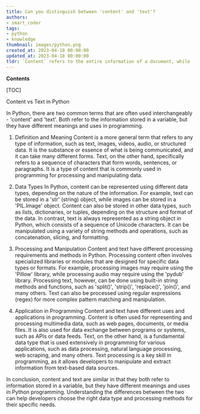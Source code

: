 ```yaml
---
title: Can you distinguish between 'content' and 'text'?
authors:
- smart_coder
tags:
- python
- knowledge
thumbnail: images/python.png
created_at: 2023-04-18 00:00:00
updated_at: 2023-04-18 00:00:00
tldr: `Content` refers to the entire information of a document, while `text` refers specifically to the written words in that document.
---
```


**Contents**

[TOC]

Content vs Text in Python

In Python, there are two common terms that are often used interchangeably - 'content' and 'text'. Both refer to the information stored in a variable, but they have different meanings and uses in programming. 

1. Definition and Meaning
Content is a more general term that refers to any type of information, such as text, images, videos, audio, or structured data. It is the substance or essence of what is being communicated, and it can take many different forms. 
Text, on the other hand, specifically refers to a sequence of characters that form words, sentences, or paragraphs. It is a type of content that is commonly used in programming for processing and manipulating data. 

2. Data Types
In Python, content can be represented using different data types, depending on the nature of the information. For example, text can be stored in a 'str' (string) object, while images can be stored in a 'PIL.Image' object. Content can also be stored in other data types, such as lists, dictionaries, or tuples, depending on the structure and format of the data.
In contrast, text is always represented as a string object in Python, which consists of a sequence of Unicode characters. It can be manipulated using a variety of string methods and operations, such as concatenation, slicing, and formatting. 

3. Processing and Manipulation
Content and text have different processing requirements and methods in Python. 
Processing content often involves specialized libraries or modules that are designed for specific data types or formats. For example, processing images may require using the 'Pillow' library, while processing audio may require using the 'pydub' library. 
Processing text, however, can be done using built-in string methods and functions, such as 'split()', 'strip()', 'replace()', 'join()', and many others. Text can also be processed using regular expressions (regex) for more complex pattern matching and manipulation. 

4. Application in Programming
Content and text have different uses and applications in programming. 
Content is often used for representing and processing multimedia data, such as web pages, documents, or media files. It is also used for data exchange between programs or systems, such as APIs or data feeds. 
Text, on the other hand, is a fundamental data type that is used extensively in programming for various applications, such as data processing, natural language processing, web scraping, and many others. Text processing is a key skill in programming, as it allows developers to manipulate and extract information from text-based data sources. 

In conclusion, content and text are similar in that they both refer to information stored in a variable, but they have different meanings and uses in Python programming. Understanding the differences between the two can help developers choose the right data type and processing methods for their specific needs.
